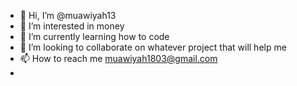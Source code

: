 - 👋 Hi, I’m @muawiyah13
- 👀 I’m interested in money
- 🌱 I’m currently learning how to code
- 💞️ I’m looking to collaborate on whatever project that will help me
- 📫 How to reach me muawiyah1803@gmail.com
- 

<!---
muawiyah13/muawiyah13 is a ✨ special ✨ repository because its `README.md` (this file) appears on your GitHub profile.
You can click the Preview link to take a look at your changes.
--->
